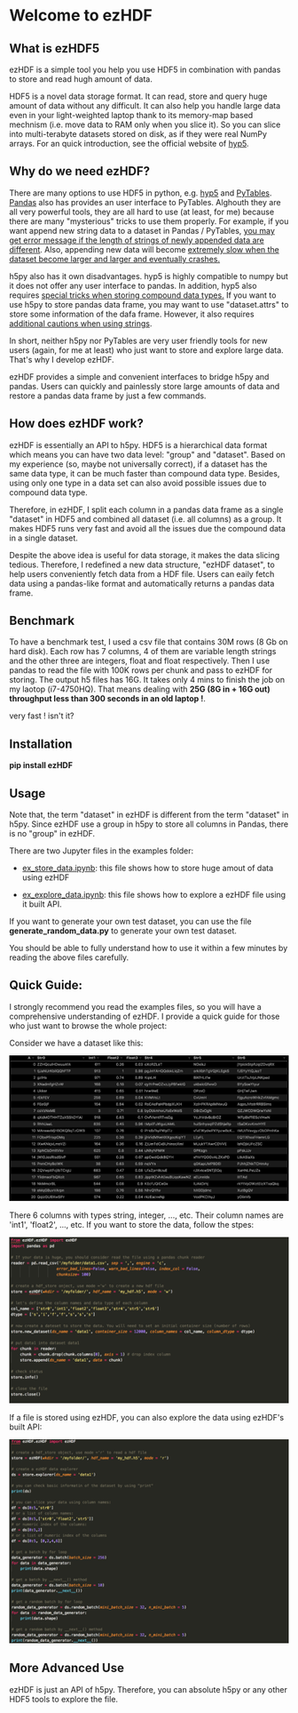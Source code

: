 # Welcome to ezHDF
## What is ezHDF5
ezHDF is a simple tool you help you use HDF5 in combination with pandas to store and read hugh amount of data.

HDF5 is a novel data storage format. It can read, store and query huge amount of data without any difficult. It can also help you handle large data even in your light-weighted laptop thank to its memory-map based mechnism (i.e. move data to RAM only when you slice it). So you can slice into multi-terabyte datasets stored on disk, as if they were real NumPy arrays. For an quick introduction, see the official website of [hyp5](http://docs.h5py.org/en/stable/). 

## Why do we need ezHDF?
There are many options to use HDF5 in python, e.g. [hyp5](http://docs.h5py.org/en/stable/) and [PyTables](https://www.pytables.org/). [Pandas](https://pandas.pydata.org/pandas-docs/stable/io.html#hdf5-pytables) also has provides an user interface to PyTables. Alghouth they are all very powerful tools, they are all hard to use (at least, for me) because there are many "mysterious" tricks to use them properly. For example, if you want append new string data to a dataset in Pandas / PyTables, [you may get error message if the length of strings of newly appended data are different](https://stackoverflow.com/questions/22710738/pandas-pytable-how-to-specify-min-itemsize-of-the-elements-of-a-multiindex). Also, appending new data will become [extremely slow when the dataset become larger and larger and eventually crashes.](https://stackoverflow.com/questions/22934996/pandas-pytables-append-performance-and-increase-in-file-size) 

h5py also has it own disadvantages. hyp5 is highly compatible to numpy but it does not offer any user interface to pandas. In addition, hyp5 also requires [special tricks when storing compound data types.](https://github.com/h5py/h5py/issues/735) If you want to use h5py to store pandas data frame, you may want to use "dataset.attrs" to store some information of the dafa frame. However, it also requires [additional cautions when using strings](http://docs.h5py.org/en/latest/strings.html). 

In short, neither h5py nor PyTables are very user friendly tools for new users (again, for me at least) who just want to store and explore large data. That's why I develop ezHDF. 

ezHDF provides a simple and convenient interfaces to bridge h5py and pandas. Users can quickly and painlessly store large amounts of data and restore a pandas data frame by just a few commands. 

## How does ezHDF work?
ezHDF is essentially an API to h5py. HDF5 is a hierarchical data format which means you can have two data level: "group" and "dataset". Based on my experience (so, maybe not universally correct), if a dataset has the same data type, it can be much faster than compound data type. Besides, using only one type in a data set can also avoid possible issues due to compound data type. 

Therefore, in ezHDF, I split each column in a pandas data frame as a single "dataset" in HDF5 and combined all dataset (i.e. all columns) as a group. It makes HDF5 runs very fast and avoid all the issues due the compound data in a single dataset. 

Despite the above idea is useful for data storage, it makes the data slicing tedious. Therefore, I redefined a new data structure, "ezHDF dataset", to help users conveniently fetch data from a HDF file. Users can eaily fetch data using a pandas-like format and automatically returns a pandas data frame. 

## Benchmark
To have a benchmark test, I used a csv file that contains 30M rows (8 Gb on hard disk). Each row has 7 columns, 4 of them are variable length strings and the other three are integers, float and float respectively. Then I use pandas to read the file with 100K rows per chunk and pass to ezHDF for storing. The output h5 files has 16G. It takes only 4 mins to finish the job on my laotop (i7-4750HQ). That means dealing with **25G (8G in + 16G out) throughput less than 300 seconds in an old laptop !**. 

very fast ! isn't it? 

## Installation

**pip install ezHDF**

## Usage
Note that, the term "dataset" in ezHDF is different from the term "dataset" in h5py. Since ezHDF use a group in h5py to store all columns in Pandas, there is no "group" in ezHDF. 

There are two Jupyter files in the examples folder:  
* [ex_store_data.ipynb](https://github.com/pipidog/ezHDF/blob/master/example/ex_store_data.ipynb): this file shows how to store huge amout of data using ezHDF

* [ex_explore_data.ipynb](https://github.com/pipidog/ezHDF/blob/master/example/ex_explore_data.ipynb): this file shows how to explore a ezHDF file using it built API. 

If you want to generate your own test dataset, you can use the file **generate_random_data.py** to generate your own test dataset. 

You should be able to fully understand how to use it within a few minutes by reading the above files carefully. 

## Quick Guide:
I strongly recommend you read the examples files, so you will have a comprehensive understanding of ezHDF. I provide a quick guide for those who just want to browse the whole project:

Consider we have a dataset like this:
<p align="center">
    <img src="./img/data.png">
</p>
There 6 columns with types string, integer, ..., etc. Their column names are 'int1', 'float2', ..., etc. If you want to store the data, follow the stpes:
<p align="center">
    <img src="./img/data_store.png">
</p>

If a file is stored using ezHDF, you can also explore the data using ezHDF's built API:
<p align="center">
    <img src="./img/data_explore.png">
</p>

## More Advanced Use
ezHDF is just an API of h5py. Therefore, you can absolute h5py or any other HDF5 tools to explore the file. 